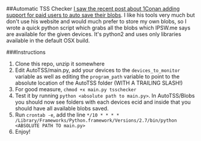 ##Automatic TSS Checker
[I saw the recent post about 1Conan adding support for paid users to auto save their blobs](https://www.reddit.com/r/jailbreak/comments/7wt5ft/news_you_can_now_support_1conans_tss_saver_on/?ref=share&ref_source=link). I like his tools very much but don't use his website and would much prefer to store my own blobs, so I wrote a quick python script which grabs all the blobs which IPSW.me says are available for the given devices. It's python2 and uses only libraries available in the default OSX build. 

###Instructions
1. Clone this repo, unzip it somewhere
2. Edit AutoTSS/main.py, add your devices to the `devices_to_monitor` variable as well as editing the `program_path` variable to point to the absolute location of the AutoTSS folder (WITH A TRAILING SLASH!)
3. For good measure, `chmod +x main.py tsschecker`
4. Test it by running `python <absolute path to main.py>`. In AutoTSS/Blobs you should now see folders with each devices ecid and inside that you should have all available blobs saved.
4. Run `crontab -e`, add the line `*/10 * * * * /Library/Frameworks/Python.framework/Versions/2.7/bin/python <ABSOLUTE PATH TO main.py>`
5. Enjoy!